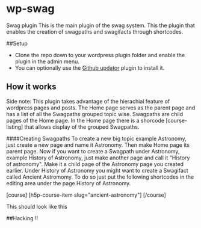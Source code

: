 # wp-swag
Swag plugin
This is the main plugin of the swag system. This the plugin that enables the creation of swagpaths and swagifacts through shortcodes.

##Setup
* Clone the repo down to your wordpress plugin folder and enable the plugin in the admin menu.
* You can optionally use the [Github updator](https://github.com/afragen/github-updater) plugin to install it.


## How it works
Side note: This plugin takes advantage of the hierachial feature of wordpress pages and posts. The Home page serves as the parent page and has a list of all the Swagpaths grouped topic wise. Swagpaths are child pages of the Home page. In the Home page there is a shorcode [course-listing] that allows display of the grouped Swagpaths. 

####Creating Swagpaths
To create a new big topic example Astronomy, just create a new page and name it Astronomy. Then make Home page its parent page. 
Now if you want to create a Swagpath under Astronomy, example History of Astronomy, just make another page and call it "History of astronomy". Make it a child page of the Astronomy page you created earlier. 
Under History of Astronomy you might want to create a Swagifact called Ancient Astromomy. To do so just put the following shortcodes in the editing area under the page History of Astronomy. 

[course]
	[h5p-course-item slug="ancient-astronomy"]
[/course] 

This should look like this
<img></img>


##Hacking !!


